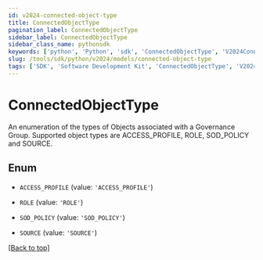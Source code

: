 ```yaml
---
id: v2024-connected-object-type
title: ConnectedObjectType
pagination_label: ConnectedObjectType
sidebar_label: ConnectedObjectType
sidebar_class_name: pythonsdk
keywords: ['python', 'Python', 'sdk', 'ConnectedObjectType', 'V2024ConnectedObjectType'] 
slug: /tools/sdk/python/v2024/models/connected-object-type
tags: ['SDK', 'Software Development Kit', 'ConnectedObjectType', 'V2024ConnectedObjectType']
---
```


# ConnectedObjectType

An enumeration of the types of Objects associated with a Governance Group. Supported object types are ACCESS_PROFILE, ROLE, SOD_POLICY and SOURCE.

## Enum

* `ACCESS_PROFILE` (value: `'ACCESS_PROFILE'`)

* `ROLE` (value: `'ROLE'`)

* `SOD_POLICY` (value: `'SOD_POLICY'`)

* `SOURCE` (value: `'SOURCE'`)

[[Back to top]](#) 

